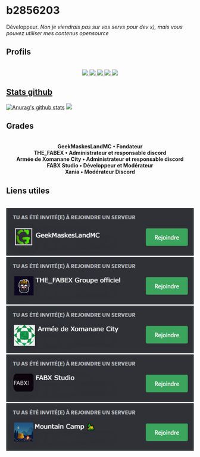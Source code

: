 # **b2856203** 
Développeur. *Non je viendrais pas sur vos servs pour dev x), mais vous pouvez utiliser mes contenus opensource*
## Profils
<div align="center">
  <br>
  <a href="https://discord.com/users/827878458700070942">
  <img src="https://cdn.discordapp.com/attachments/788756990917869588/918421490746159114/logoDiscord.png">
  <a href="https://steamcommunity.com/id/b2856203">
  <img src="https://cdn.discordapp.com/attachments/788756990917869588/918421990359052288/Steam.png">
  <a href="https://reddit.com/user/geek-maskes-1">
  <img src="https://cdn.discordapp.com/attachments/788756990917869588/918422993078743050/Reddit.png">
  <a href="https://www.youtube.com/channel/UCpu_zc51MSk13bN5b9aprQA">
  <img src="https://cdn.discordapp.com/attachments/788756990917869588/918473473200885790/youtube.png">
  <a href="https://www.namemc.com/b2856203">
  <img src="https://cdn.discordapp.com/attachments/788756990917869588/918473698296627240/minecraft.png">
 </div>
   
## Stats github
[![Anurag's github stats](https://github-readme-stats.vercel.app/api?username=b2856203)](https://github.com/anuraghazra/github-readme-stats)
![](https://github-readme-streak-stats.herokuapp.com/?user=b2856203)

## Grades
<div align="center">
  <br>
  <strong>GeekMaskesLandMC • Fondateur</strong>
  <br>
  <strong>THE_FABEX • Administrateur et responsable discord</strong>
  <br>
  <strong>Armée de Xomanane City • Administrateur et responsable discord</strong>
  <br>
  <strong>FABX Studio • Développeur et Modérateur</strong>
  <br>
  <strong>Xania • Modérateur Discord</strong>
    <br>
  <strong[Mountain Camp • Modérateur, Helper, Modérateur, Développeur</strong>
    </div>
    
## Liens utiles
<div align="center">
    <br>
  <a href="https://discord.gg/RMSBwxmvbt">
  <img src="https://raw.githubusercontent.com/b2856203/b2856203/main/images/geekmaskeslandmc.png">
    <br>
  <a href="https://discord.gg/Qrw5Q9b24T">
  <img src="https://raw.githubusercontent.com/b2856203/b2856203/main/images/thefabexofficial.png">
    <br>
  <a href="https://discord.gg/ANzrK5PwHZ">
  <img src="https://raw.githubusercontent.com/b2856203/b2856203/main/images/xomananecityarmy.png">
    <br>
  <a href="https://discord.gg/C9NpMEV4tu">
  <img src="https://raw.githubusercontent.com/b2856203/b2856203/main/images/fabxstudio.png">
     <br>
  <a href="https://github.com/b2856203/b2856203/blob/main/comingsoon.png?raw=true">
  <img src="https://raw.githubusercontent.com/b2856203/b2856203/main/images/mountaincamp.png">
</div>
